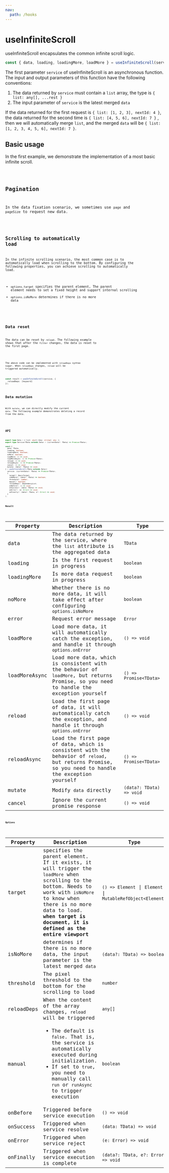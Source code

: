 ```yaml
---
nav:
  path: /hooks
---
```


# useInfiniteScroll

useInfiniteScroll encapsulates the common infinite scroll logic.

```js
const { data, loading, loadingMore, loadMore } = useInfiniteScroll(service);
```

The first parameter `service` of useInfiniteScroll is an asynchronous function. The input and output parameters of this function have the following conventions:

1. The data returned by `service` must contain a `list` array, the type is `{ list: any[], ...rest }`
2. The input parameter of `service` is the latest merged `data`

If the data returned for the first request is `{ list: [1, 2, 3], nextId: 4 }`, the data returned for the second time is `{ list: [4, 5, 6], nextId: 7 }` , then we will automatically merge `list`, and the merged `data` will be `{ list: [1, 2, 3, 4, 5, 6], nextId: 7 }`.

## Basic usage

In the first example, we demonstrate the implementation of a most basic infinite scroll.

<code src="./demo/default.tsx" />

## Pagination

In the data fixation scenario, we sometimes use `page` and `pageSize` to request new data.

<code src="./demo/pagination.tsx" />

## Scrolling to automatically load

In the infinite scrolling scenario, the most common case is to automatically load when scrolling to the bottom. By configuring the following properties, you can achieve scrolling to automatically load.

- `options.target` specifies the parent element, The parent element needs to set a fixed height and support internal scrolling
- `options.isNoMore` determines if there is no more data

<code src="./demo/scroll.tsx" />

## Data reset

The data can be reset by `reload`. The following example shows that after the `filter` changes, the data is reset to the first page.

<code src="./demo/reload.tsx" />

The above code can be implemented with `reloadDeps` syntax sugar. When `reloadDeps` changes, `reload` will be triggered automatically.

```ts
const result = useInfiniteScroll(service, {
  reloadDeps: [keyword]
});
```

## Data mutation

With `mutate`, we can directly modify the current `data`. The following example demonstrates deleting a record from the data.

<code src="./demo/mutate.tsx" />

## API

```ts
export type Data = { list: any[];[key: string]: any; };
export type Service<TData extends Data> = (currentData?: TData) => Promise<TData>;

const {
  data: TData;
  loading: boolean;
  loadingMore: boolean;
  noMore: boolean;
  loadMore: () => void;
  loadMoreAsync: () => Promise<TData>;
  reload: () => void;
  reloadAsync: () => Promise<TData>;
  cancel: () => void;
  mutate: (data?: TData) => void;
} = useInfiniteScroll<TData extends Data>(
  service: (currentData?: TData) => Promise<TData>,
  {
    target?: BasicTarget;
    isNoMore?: (data?: TData) => boolean;
    threshold?: number;
    manual?: boolean;
    reloadDeps?: DependencyList;
    onBefore?: () => void;
    onSuccess?: (data: TData) => void;
    onError?: (e: Error) => void;
    onFinally?: (data?: TData, e?: Error) => void;
  }
);
```

### Result

<!-- prettier-ignore -->
| Property | Description | Type |
| --- | --- | --- |
| data | The data returned by the service, where the `list` attribute is the aggregated data | `TData` | `undefined` |
| loading | Is the first request in progress | `boolean` |
| loadingMore | Is more data request in progress | `boolean` |
| noMore | Whether there is no more data, it will take effect after configuring `options.isNoMore` | `boolean` |
| error | Request error message | `Error` |
| loadMore | Load more data, it will automatically catch the exception, and handle it through `options.onError` | `() => void` |
| loadMoreAsync | Load more data, which is consistent with the behavior of `loadMore`, but returns Promise, so you need to handle the exception yourself | `() => Promise<TData>` |
| reload | Load the first page of data, it will automatically catch the exception, and handle it through `options.onError` | `() => void` |
| reloadAsync | Load the first page of data, which is consistent with the behavior of `reload`, but returns Promise, so you need to handle the exception yourself | `() => Promise<TData>` |
| mutate | Modify `data` directly | `(data?: TData) => void` |
| cancel | Ignore the current promise response | `() => void` |

### Options

<!-- prettier-ignore -->
| Property | Description | Type | Default |
| --- | --- | --- | --- |
| target | specifies the parent element. If it exists, it will trigger the `loadMore` when scrolling to the bottom. Needs to work with `isNoMore` to know when there is no more data to load. **when target is document, it is defined as the entire viewport** | `() => Element` \| `Element` \| `MutableRefObject<Element>` | - |
| isNoMore | determines if there is no more data, the input parameter is the latest merged `data` | `(data?: TData) => boolean` | - |
| threshold | The pixel threshold to the bottom for the scrolling to load | `number` | `100` |
| reloadDeps | When the content of the array changes, `reload` will be triggered | `any[]` | - |
| manual | <ul><li> The default is `false`. That is, the service is automatically executed during initialization. </li><li>If set to `true`, you need to manually call `run` or `runAsync` to trigger execution </li></ul> | `boolean` | `false` |
| onBefore | Triggered before service execution | `() => void` | - |
| onSuccess | Triggered when service resolve | `(data: TData) => void` | - |
| onError | Triggered when service reject | `(e: Error) => void` | - |
| onFinally | Triggered when service execution is complete | `(data?: TData, e?: Error) => void` | - |
